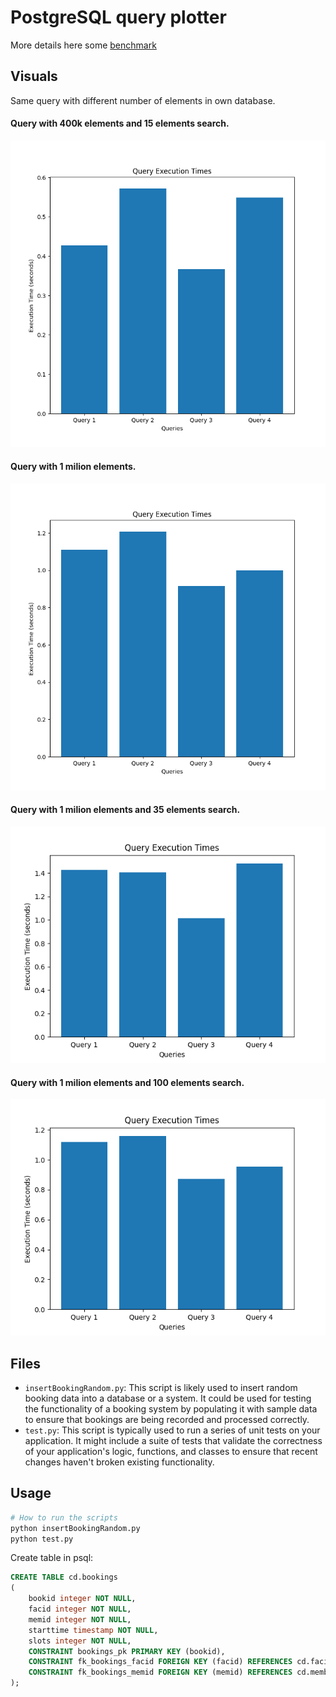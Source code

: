 
# PostgreSQL query plotter
More details here some [benchmark](https://benchmark.clickhouse.com/) 

## Visuals

Same query with different number of elements in own database.

#### Query with 400k elements and 15 elements search.
![400k](images/400k.png)
#### Query with 1 milion elements.
![1m](images/1m.png)
#### Query with 1 milion elements and 35 elements search.
![1m_35elements](images/1m_35elements.png)
#### Query with 1 milion elements and 100 elements search.
![1ml_100elements](images/1ml_100elements.png)

## Files

- `insertBookingRandom.py`: This script is likely used to insert random booking data into a database or a system. It could be used for testing the functionality of a booking system by populating it with sample data to ensure that bookings are being recorded and processed correctly.
- `test.py`: This script is typically used to run a series of unit tests on your application. It might include a suite of tests that validate the correctness of your application's logic, functions, and classes to ensure that recent changes haven't broken existing functionality.

## Usage

```python
# How to run the scripts
python insertBookingRandom.py
python test.py
```
Create table in psql:
```sql
CREATE TABLE cd.bookings
(
    bookid integer NOT NULL, 
    facid integer NOT NULL, 
    memid integer NOT NULL, 
    starttime timestamp NOT NULL,
    slots integer NOT NULL,
    CONSTRAINT bookings_pk PRIMARY KEY (bookid),
    CONSTRAINT fk_bookings_facid FOREIGN KEY (facid) REFERENCES cd.facilities(facid),
    CONSTRAINT fk_bookings_memid FOREIGN KEY (memid) REFERENCES cd.members(memid)
);

```
